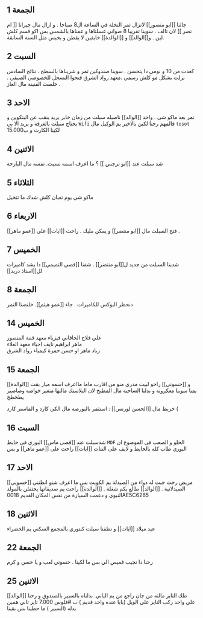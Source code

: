 ## 1 الجمعة 
جائنا [[ابو منصور]] لانزال تمر النخلة في الساعة ال8 صباحا . و  ازال  مال جيرانا [[ ام نصر ]] لان تالف . 
سوينا تقريبا 8 صواني غسلناها و عفناها بالشمس بس اكو قسم كلش لين . و[[الوالد]] و [[الوالدة]] خايفين لا يقطن و يخيس مثل السنة السابقة.

## 2 السبت 
كعدت من 10 و نومي دا يتحسن . سوينا صندوكين تمر و شريناها بالسطح . نتائج السادس نزلت بشكل مو كلش رسمي .معهد رواد الشرق  قتحوا التسجل للخصوصي الصيفي . خلصت القنينة مال الغاز .  

## 3 الاحد 
تمر بعد ماكو شي . واحد [[الوالد]] ناصبله سبلت من زمان خابر يريد ينقب عن البتكوين و يحتاج سبلت بالغرفة و يريد الا بي `Wifi` فالمهم رحنا لكين بالاخير يم الوكيل مال `tosot` لكينا الكارت و ب15.000  

## 4  الاثنين 
شد سبلت عند [[ابو نرجس ]] ؟ ما اعرف اسمه نسيت. نفسه مال البارحة 

## 5 الثلاثاء 
ماكو شي يوم تعبان كلش شدك ما تتخيل 

## 6 الاربعاء 
فتح السبلت مال [[ابو منتضر]] و يمكن مليك . راحت [[ايات]] على [[عمو ماهر]] .  

## 7 الخميس 
شدينا السبلت من جديد ل[[ابو منتضر]] . شفنا [[قصي التميمي]] دا يشد كاميرات لل[[استاذ دريد]]  

## 8 الجمعة 
دنحظر البوكس للكاميرات . جاء [[عمو هيثم]]. خلنصنا التمر  

## 14 الخميس 
علي فلاح  الخاقاني فيزياء  معهد قمة المنصور  
ماهر ابراهيم نايف احياء  معهد  العلاء  
زياد ماهر او حسن حمزة كيمياء  رواد الشرق 

## 15 الجمعة 
[[الوالدة]] و [[حسوني]] راحو لبيت مدري منو من اقارب ماما مااعرف اسمه ميار بقت يمنا سوينا معكرونة و بدلنا الساحبة مال المطبخ لان البلاستك مالتها متغير خواصه وصاصير يطخطخ

خريط مال [[الحسن لورنس]] : استثمر بالبورصة مال الكي كارد و الماستر كارد (


## 16 السبت 
شدسبلت عند [[قصي ماس]] البوري في حايط `MDF`  الحلو و الصعب في الموضوع ان البوري طاب كله بالحايط و لايف على النتات [[ايات]] راحت على [[عمو ماهر]] و بس 

## 17 الاحد 
[[حسوني]] مريض رحت جبت له دواء من الصيدلة يم الكويت بس ما اعرف شنو انطتني الصيدلانية . [[الوالد]] طالع بكم شغلة . [[الوالدة]] راحت يم صديقاتها يحتفلن بالمولد النبوي و دعمت السيارة من نفس المكان القديم  0018AE5C6265 

## 18 الاثنين 
عيد ميلاد [[ايات]] و نظفنا سبلت كنتوري بالمجمع السكني يم الخضراء 


## 22 الجمعة  
رحنا دا نجيب قميص الي بس ما لكينا . حسوني لعب و يا حسن و كرم 

## 25 الاثنين 
[[الوالد]] طك التاير مالته من جان راجع من يم الباني. بدلناه بالسبير بالصندوق و رحنا على واحد ركب التاير على الويل (بابا عنده واحد قديم ) ب #فلوس  7.000
تاير ثاني همين بدله (السبير ) ما حطينا بس بقينا 